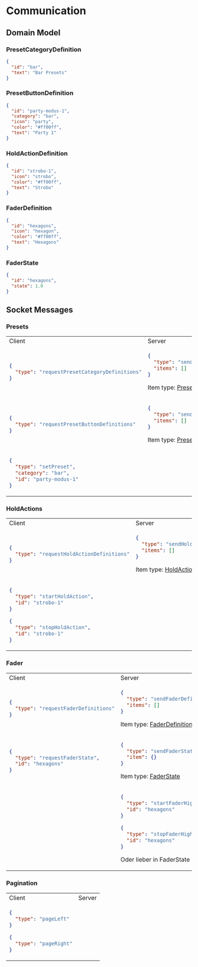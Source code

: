 # Communication

## Domain Model

### PresetCategoryDefinition

```json
{
  "id": "bar",
  "text": "Bar Presets"
}
```

### PresetButtonDefinition

```json
{
  "id": "party-modus-1",
  "category": "bar",
  "icon": "party",
  "color": "#ff00ff",
  "text": "Party 1"
}
```

### HoldActionDefinition

```json
{
  "id": "strobo-1",
  "icon": "strobo",
  "color": "#ff00ff",
  "text": "Strobo"
}
```

### FaderDefinition

```json
{
  "id": "hexagons",
  "icon": "hexagon",
  "color": "#ff00ff",
  "text": "Hexagons"
}
```

### FaderState

```json
{
  "id": "hexagons",
  "state": 1.0
}
```

## Socket Messages

### Presets

<table>
<tr><td>Client</td><td>Server</td></tr>
<tr><td>

```json
{
  "type": "requestPresetCategoryDefinitions"
}
```

</td><td>

```json
{
  "type": "sendPresetCategoryDefinitions",
  "items": []
}
```

Item
type: [PresetCategoryDefinition](https://github.com/AnJ95/midi-frontend/blob/main/COMMUNICATION.md#PresetCategoryDefinition)
</td></tr><tr><td>

```json
{
  "type": "requestPresetButtonDefinitions"
}
```

</td><td>

```json
{
  "type": "sendPresetButtonDefinitions",
  "items": []
}
```

Item
type: [PresetButtonDefinition](https://github.com/AnJ95/midi-frontend/blob/main/COMMUNICATION.md#PresetButtonDefinition)
</td></tr><tr><td>

```json
{
  "type": "setPreset",
  "category": "bar",
  "id": "party-modus-1"
}
```

</td><td>
</td></tr></table>

### HoldActions

<table>
<tr><td>Client</td><td>Server</td></tr>
<tr><td>

```json
{
  "type": "requestHoldActionDefinitions"
}
```

</td><td>

```json
{
  "type": "sendHoldActionDefinitions",
  "items": []
}
```

Item
type: [HoldActionDefinition](https://github.com/AnJ95/midi-frontend/blob/main/COMMUNICATION.md#HoldActionDefinition)
</td></tr><tr><td>

```json
{
  "type": "startHoldAction",
  "id": "strobo-1"
}
```

```json
{
  "type": "stopHoldAction",
  "id": "strobo-1"
}
```

</td><td>
</td></tr></table>

### Fader

<table>
<tr><td>Client</td><td>Server</td></tr>
<tr><td>

```json
{
  "type": "requestFaderDefinitions"
}
```

</td><td>

```json
{
  "type": "sendFaderDefinitions",
  "items": []
}
```

Item type: [FaderDefinition](https://github.com/AnJ95/midi-frontend/blob/main/COMMUNICATION.md#FaderDefinition)
</td></tr><tr><td>

```json
{
  "type": "requestFaderState",
  "id": "hexagons"
}
```

</td><td>

```json
{
  "type": "sendFaderState",
  "item": {}
}
```

Item type: [FaderState](https://github.com/AnJ95/midi-frontend/blob/main/COMMUNICATION.md#FaderState)
</td></tr><tr><td>
</td><td>

```json
{
  "type": "startFaderHighlight",
  "id": "hexagons"
}
```

```json
{
  "type": "stopFaderHighlight",
  "id": "hexagons"
}
```

Oder lieber in FaderState packen?
</td></tr></table>

### Pagination

<table>
<tr><td>Client</td><td>Server</td></tr>
<tr><td>

```json
{
  "type": "pageLeft"
}
```

```json
{
  "type": "pageRight"
}
```

</td><td>
</td></tr></table>